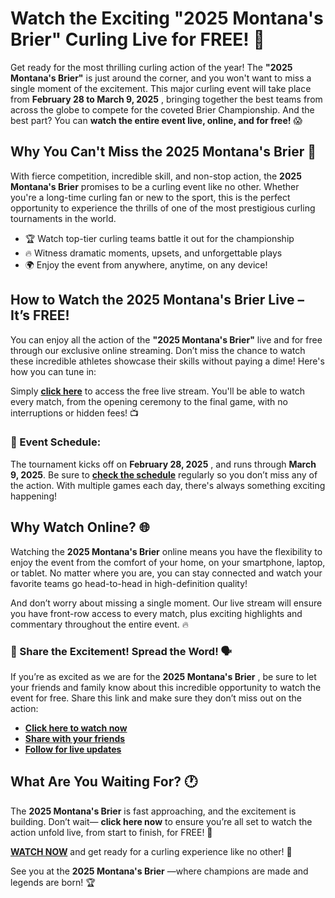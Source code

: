 # Watch the Exciting "2025 Montana's Brier" Curling Live for FREE! 🥌

Get ready for the most thrilling curling action of the year! The **"2025 Montana's Brier"** is just around the corner, and you won't want to miss a single moment of the excitement. This major curling event will take place from **February 28 to March 9, 2025** , bringing together the best teams from across the globe to compete for the coveted Brier Championship. And the best part? You can **watch the entire event live, online, and for free!** 😱

## Why You Can't Miss the 2025 Montana's Brier 🥌

With fierce competition, incredible skill, and non-stop action, the **2025 Montana's Brier** promises to be a curling event like no other. Whether you're a long-time curling fan or new to the sport, this is the perfect opportunity to experience the thrills of one of the most prestigious curling tournaments in the world.

- 🏆 Watch top-tier curling teams battle it out for the championship
- 🔥 Witness dramatic moments, upsets, and unforgettable plays
- 🌍 Enjoy the event from anywhere, anytime, on any device!

## How to Watch the 2025 Montana's Brier Live – It’s FREE!

You can enjoy all the action of the **"2025 Montana's Brier"** live and for free through our exclusive online streaming. Don’t miss the chance to watch these incredible athletes showcase their skills without paying a dime! Here's how you can tune in:

Simply [**click here**](https://tinyurl.com/livestreamfreeo?st=2025montanasbrier&si=gh) to access the free live stream. You'll be able to watch every match, from the opening ceremony to the final game, with no interruptions or hidden fees! 📺

### 📅 Event Schedule:

The tournament kicks off on **February 28, 2025** , and runs through **March 9, 2025**. Be sure to [**check the schedule**](https://tinyurl.com/livestreamfreeo?st=2025montanasbrier&si=gh) regularly so you don’t miss any of the action. With multiple games each day, there's always something exciting happening!

## Why Watch Online? 🌐

Watching the **2025 Montana's Brier** online means you have the flexibility to enjoy the event from the comfort of your home, on your smartphone, laptop, or tablet. No matter where you are, you can stay connected and watch your favorite teams go head-to-head in high-definition quality!

And don’t worry about missing a single moment. Our live stream will ensure you have front-row access to every match, plus exciting highlights and commentary throughout the entire event. 🔥

### 📣 Share the Excitement! Spread the Word! 🗣️

If you’re as excited as we are for the **2025 Montana's Brier** , be sure to let your friends and family know about this incredible opportunity to watch the event for free. Share this link and make sure they don’t miss out on the action:

- [**Click here to watch now**](https://tinyurl.com/livestreamfreeo?st=2025montanasbrier&si=gh)
- [**Share with your friends**](https://tinyurl.com/livestreamfreeo?st=2025montanasbrier&si=gh)
- [**Follow for live updates**](https://tinyurl.com/livestreamfreeo?st=2025montanasbrier&si=gh)

## What Are You Waiting For? 🕐

The **2025 Montana's Brier** is fast approaching, and the excitement is building. Don’t wait— **click here now** to ensure you’re all set to watch the action unfold live, from start to finish, for FREE! 🥌

[**WATCH NOW**](https://tinyurl.com/livestreamfreeo?st=2025montanasbrier&si=gh) and get ready for a curling experience like no other! 🌟

See you at the **2025 Montana's Brier** —where champions are made and legends are born! 🏆
